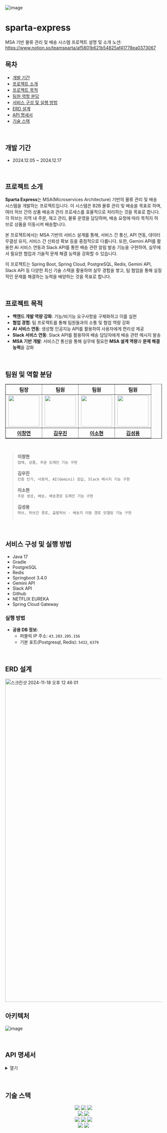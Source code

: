 ![image](https://github.com/user-attachments/assets/f3f0a52a-dc7f-4445-a43e-53b9b6fd4a6e)
# sparta-express
MSA 기반 물류 관리 및 배송 시스템
프로젝트 설명 및 소개 노션: https://www.notion.so/teamsparta/af5801b621b54825af41778ea0373067
<br/>

## 목차
- [개발 기간](#개발-기간)
- [프로젝트 소개](#프로젝트-소개)
- [프로젝트 목적](#프로젝트-목적)
- [팀원 역할 분담](#팀원-및-역할-분담)
- [서비스 구성 및 실행 방법](#서비스-구성-및-실행-방법)
- [ERD 설계](#erd-설계)
- [API 명세서](#API-명세서)
- [기술 스택](#기술-스택)

<br/>

## 개발 기간
- 2024.12.05 ~ 2024.12.17

<br/>

## 프로젝트 소개
**Sparta Express**는  MSA(Microservices Architecture) 기반의 물류 관리 및 배송 시스템을 개발하는 프로젝트입니다. 이 시스템은 B2B 물류 관리 및 배송을 목표로 하며, 여러 허브 간의 상품 배송과 관리 프로세스를 효율적으로 처리하는 것을 목표로 합니다. 각 허브는 지역 내 주문, 재고 관리, 물류 운영을 담당하며, 배송 요청에 따라 목적지 허브로 상품을 이동시켜 배송합니다.

본 프로젝트에서는 MSA 기반의 서비스 설계를 통해, 서비스 간 통신, API 연동, 데이터 무결성 유지, 서비스 간 신뢰성 확보 등을 중점적으로 다룹니다. 또한, Gemini API를 활용한 AI 서비스 연동과 Slack API를 통한 배송 관련 알림 발송 기능을 구현하여, 실무에서 필요한 협업과 기술적 문제 해결 능력을 강화할 수 있습니다.

이 프로젝트는 Spring Boot, Spring Cloud, PostgreSQL, Redis, Gemini API, Slack API 등 다양한 최신 기술 스택을 활용하여 실무 경험을 쌓고, 팀 협업을 통해 실질적인 문제를 해결하는 능력을 배양하는 것을 목표로 합니다.

<br/>

## 프로젝트 목적
- **백엔드 개발 역량 강화**: 기능/비기능 요구사항을 구체화하고 이를 실현
- **협업 경험**: 팀 프로젝트를 통해 팀원들과의 소통 및 협업 역량 강화
- **AI 서비스 연동**: 생성형 인공지능 API를 활용하여 사용자에게 편리성 제공
- **Slack 서비스 연동**: Slack API를 활용하여 배송 담당자에게 배송 관련 메시지 발송
- **MSA 기반 개발**: 서비스간 통신을 통해 실무에 필요한 **MSA 설계 역량**과 **문제 해결 능력**을 강화

<br/>

## 팀원 및 역할 분담
<table border="1" class="table">
  <thead>
    <tr>
        <th scope="col" style="text-align: center;"> 팀장 </th>
        <th scope="col" style="text-align: center;"> 팀원 </th>
        <th scope="col" style="text-align: center;"> 팀원 </th>
        <th scope="col" style="text-align: center;"> 팀원 </th>
    </tr>
  </thead>
  <tbody>
    <tr>
      <td align="center"><a href="https://github.com/cylcoder"><img src="https://avatars.githubusercontent.com/u/156181227?v=4" width="100px;" alt=""/></a><br /></td>
      <td align="center"><a href="https://github.com/kwj0605"><img src="https://avatars.githubusercontent.com/u/107970778?v=4" width="100px;" alt=""/></a><br /></td>
      <td align="center"><a href="https://github.com/sohyuneeee"><img src="https://avatars.githubusercontent.com/u/110372498?v=4" width="100px;" alt=""/></a><br /></td>
      <td align="center"><a href="https://github.com/Soeng-dev"><img src="https://avatars.githubusercontent.com/u/69845367?v=4" width="100px;" alt=""/></a><br /></td>
    </tr>
      <tr>
        <th scope="col" style="text-align: center;"><a href="https://github.com/kimsung3113"> 이창연 </a></th>
        <th scope="col" style="text-align: center;"><a href="https://github.com/kwj0605"> 김우진 </a></th>
        <th scope="col" style="text-align: center;"><a href="https://github.com/sohyuneeee"> 이소현 </a></th>
        <th scope="col" style="text-align: center;"><a href="https://github.com/wooseok50"> 김성용 </a></th>
    </tr>
  </tbody>
</table>

<br/>

> **이창현** <br>
>`업체, 상품, 주문 도메인 기능 구현` <br><br>
> **김우진** <br>
> `인증 인가, 사용자, AI(Gemini) 응답, Slack 메시지 기능 구현`<br><br>
> **이소현** <br>
> `주문 생성, 배송, 배송경로 도메인 기능 구현` <br><br>
> **김성용** <br>
> `허브, 허브간 경로, 출발허브 - 배송지 이동 경로 모델링 기능 구현` <br><br>

<br/>

## 서비스 구성 및 실행 방법

- Java 17
- Gradle 
- PostgreSQL
- Redis
- Springboot 3.4.0
- Gemini API
- Slack API
- Github
- NETFLIX EUREKA
- Spring Cloud Gateway

### 실행 방법

- **공용 DB 정보**:
    - 퍼블릭 IP 주소: `43.203.205.156`
    - 기본 포트(Postgresql, Redis): `5432`, `6379`
 
<br/>


## ERD 설계
<img width="1040" alt="스크린샷 2024-11-18 오후 12 46 01" src="https://github.com/user-attachments/assets/39e288c5-66b3-4fdf-9459-ea9835031ef6">

<br/>

## 아키텍처
![image](https://github.com/user-attachments/assets/54c198a9-94d8-4f78-99de-06c235649efa)

</br> 

## API 명세서

<details>
<summary>열기</summary>
https://www.notion.so/teamsparta/API-b9312502c0694283b8ddac908b9e3f12
</details>

<br>
<br>

## 기술 스택
<div align="center">
    <img src="https://img.shields.io/badge/Java-007396.svg?&style=for-the-badge&logo=Java&logoColor=white">
    <img src="https://img.shields.io/badge/SpringBoot-6DB33F?style=for-the-badge&logo=SpringBoot&logoColor=white">
    <img src="https://img.shields.io/badge/JWT-black?style=for-the-badge&logo=JSON%20web%20tokens"><br/>
    <img src="https://img.shields.io/badge/Spring Data JPA-gray?style=for-the-badge&logoColor=white"/>
    <img src="https://img.shields.io/badge/Querydsl-blue?style=for-the-badge&logoColor=white"/><br/>
    <img src="https://img.shields.io/badge/PostgreSQL-4169E1?style=for-the-badge&logo=postgresql&logoColor=white">
    <img src="https://img.shields.io/badge/Redis-FF4438?style=for-the-badge&logo=Redis&logoColor=white">
    <img src="https://img.shields.io/badge/amazonec2-FF9900?style=for-the-badge&logo=amazonec2&logoColor=white"><br/>
    <img src="https://img.shields.io/badge/googlegemini-8E75B2?style=for-the-badge&logo=googlegemini&logoColor=white">
    <img src="https://img.shields.io/badge/slack-4A154B?style=for-the-badge&logo=slack&logoColor=white"><br/>
</div>

<br/>
<br/>


